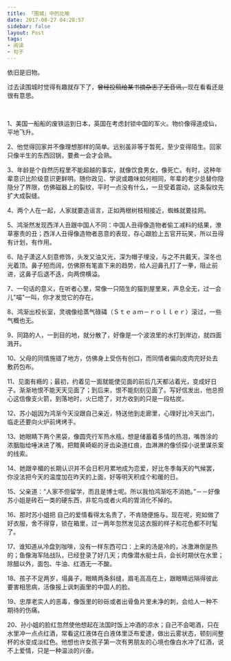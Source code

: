 ```yaml
---
title: 「围城」中的比喻
date: 2017-08-27 04:28:57
sidebar: false
layout: Post
tags: 
- 阅读
- 句子
---
```


依旧是旧物。

<!-- more --> 


过去读围城时觉得有趣就存下了，<del>曾经投稿给某书摘杂志了无音讯，</del>现在看看还是很有意思。

&nbsp;


1、美国一船船的废铁运到日本，英国在考虑封锁中国的军火。物价像得道成仙，平地飞升。


2、他觉得回家并不像理想那样的简单。远别虽非等于暂死，至少变得陌生。回家只像半生的东西回锅，要煮一会才会熟。


3、年龄是个自然历程里不能超越的事实，就像饮食男女，像死亡。有时，这种年辈意识比阶级意识更鲜明。随你政见、学说或趣味如何相同，年辈的老少总替你隐隐分了界限，仿佛磁器上的裂纹，平时一点没有什么，一旦受着震动，这条裂纹先扩大成裂缝。

4、两个人在一起，人家就要造谣言，正如两根树枝相接近，蜘蛛就要挂网。


5、鸿渐然发现西洋人丑跟中国人不同：中国人丑得像造物者偷工减料的结果，潦草塞责的丑；西洋人丑得像造物者恶意的表现，存心跟脸上五官开玩笑，所以丑得有计划，有作用。


6、陆子潇这人刻意修饰，头发又油又光，深为帽子埋没，与之不共戴天，深冬也光着顶。鼻子短而阔，仿佛原有笔直下来的趋势，给人迎鼻孔打了一拳，阻止前进，这鼻子后退不迭，向两傍横溢。


7、一句话的意义，在听者心里，常像一只陌生的猫到屋里来，声息全无，过一会儿"喵"一叫，你才发觉它的存在。

8、鸿渐出校长室，灵魂像给蒸气碌碡（Ｓｔｅａｍ－ｒｏｌｌｅｒ）滚过，一些气概也无。


9、同路的人，一到目的地，就分散了，好像是一个波浪里的水打到岸边，就四面溅开。


10、父母的同情施错了地方，仿佛身上受伤有创口，而同情者偏向皮肉完好处去敷药包布。


11、见面有瘾的；最初，约着见一面就能使见面的前后几天都沾着光，变成好日子。渐渐地恨不能天天见面了；到后来，恨不能刻刻见面了。写好信发出，他总担心这信像支火箭，到落地时，火已熄了，对方收到的只是一段枯炭。

12、苏小姐因为鸿渐今天没跟自己亲近，特送他到走廊里，心理好比冷天出门，临走还要向火炉前烤烤手。


13、她眼睛下两个黑袋，像圆壳行军热水瓶，想是储蓄着多情的热泪，嘴唇涂的浓胭脂给唾沫进了嘴，把黯黄崎岖的牙齿染道红痕，血淋淋的像侦探小说里谋杀案的线索。


14、她跟辛楣的长期认识并不会日积月累地成为恋爱，好比冬季每天的气候罢，你没法把今天的温度加在昨天的上面，好等明天积成个和暖的日。


15、父亲道：“人家不但留学，而且是博士呢。所以我怕鸿渐吃不消她。”－－好像苏小姐是砖石一类的硬东西，非鸵鸟或者火鸡的胃消化不掉的。

16、那时苏小姐把 自己的爱情看得太名贵了，不肯随便施与。现在呢，宛如做了好衣服，舍不得穿，锁在箱里，过一两年忽然发见这衣服的样子和花色都不时髦了。


17、谁知道从冷盘到咖啡，没有一样东西可口：上来的汤是冷的，冰激淋倒是热的；鱼像海军陆战队，已经登录了好几天；肉像潜水艇士兵，会长时期伏在水里；除醋以外，面包、牛油、红酒无一不酸。

18、孩子不足两岁，塌鼻子，眼睛两条斜缝，眉毛高高在上，跟眼睛远隔得彼此要害相思病，活像报上讽刺画里的中国人的脸。

19、忠厚老实人的恶毒，像饭里的砂砾或者出骨鱼片里未净的刺，会给人一种不期待的伤痛。

20、孙小姐的脸红忽然使他想起在法国时饭上冲酒的凉水；自己不会喝酒，只在水里冲一点点红酒，常看这红液体在白液体里泛布爱逮，做出云雾状态，顿刻间整杯的水变成淡红色。他想也许女孩子第一次有男朋友的心境也像白水冲了红酒，说不上爱情，只是一种温淡的兴奋。  
